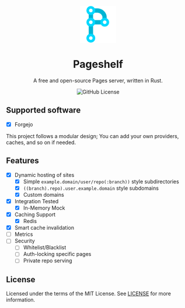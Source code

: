 <div align="center">

<img src="./branding/pageshelf_logo.webp" width="100" alt="Logo"/>

# Pageshelf

A free and open-source Pages server, written in Rust.

![GitHub License](https://img.shields.io/github/license/mrrpnya/pageshelf)

</div>

## Supported software

- [x] Forgejo

This project follows a modular design; You can add your own providers, caches, and so on if needed.

## Features

- [x] Dynamic hosting of sites
  - [x] Simple `example.domain/user/repo(:branch))` style subdirectories
  - [x] `((branch).repo).user.example.domain` style subdomains
  - [x] Custom domains
- [x] Integration Tested
  - [x] In-Memory Mock
- [x] Caching Support
  - [x] Redis
- [x] Smart cache invalidation
- [ ] Metrics
- [ ] Security
  - [ ] Whitelist/Blacklist
  - [ ] Auth-locking specific pages
  - [ ] Private repo serving

## License

Licensed under the terms of the MIT License. See [LICENSE](./LICENSE) for more information.
